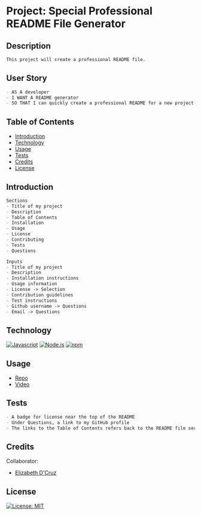 # Project: Special Professional README File Generator

## Description
```md
This project will create a professional README file. 
```

## User Story
```md
- AS A developer
- I WANT A README generator
- SO THAT I can quickly create a professional README for a new project
```


## Table of Contents

- [Introduction](#introduction)
- [Technology](#technology)
- [Usage](#usage)
- [Tests](#tests)
- [Credits](#credits)
- [License](#license)

## Introduction
```md
Sections
- Title of my project
- Description
- Table of Contents
- Installation
- Usage
- License
- Contributing
- Tests
- Questions
```
```md
Inputs
- Title of my project
- Description
- Installation instructions
- Usage information
- License -> Selection
- Contribution guidelines
- Test instructions
- Github username -> Questions
- Email -> Questions
```

## Technology
[![Javascript](https://img.shields.io/badge/Language-JavaScript-ff0000?style=plastic&logo=JavaScript&logoWidth=10)](https://javascript.info/)
[![Node.js](https://img.shields.io/badge/Framework-Node.js-ff0000?style=plastic&logo=Node.js&logoWidth=10)](https://nodejs.org/en/)
[![npm](https://img.shields.io/badge/Tools-npm-ff0000?style=plastic&logo=npm&logoWidth=10)](https://www.npmjs.com/)

## Usage
- [Repo](https://github.com/dcruzel/specialProfReadMeFile)
- [Video](https://drive.google.com/file/d/1jVS7EQhuq4su4Ae2NWeZSudJ_boMl45M/view?usp=drive_link)

## Tests
```md
- A badge for license near the top of the README
- Under Questions, a link to my GitHub profile
- The links to the Table of Contents refers back to the README file sections
```

## Credits

Collaborator:
- [Elizabeth D'Cruz](https://github.com/dcruzel)

## License

[![License: MIT](https://img.shields.io/badge/License-MIT-yellow.svg)](https://opensource.org/licenses/MIT)